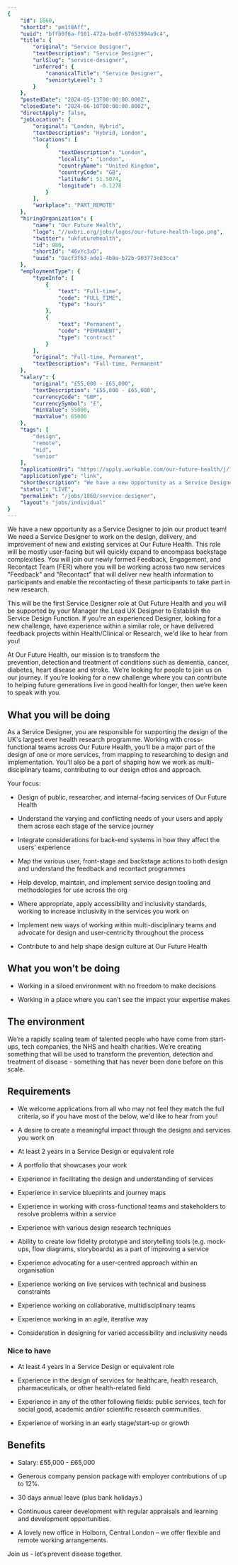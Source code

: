 ```yaml
---
{
	"id": 1860,
	"shortId": "pm1t8Aff",
	"uuid": "bffb0f6a-f101-472a-be8f-67653994a9c4",
	"title": {
		"original": "Service Designer",
		"textDescription": "Service Designer",
		"urlSlug": "service-designer",
		"inferred": {
			"canonicalTitle": "Service Designer",
			"seniortyLevel": 3
		}
	},
	"postedDate": "2024-05-13T00:00:00.000Z",
	"closedDate": "2024-06-10T00:00:00.000Z",
	"directApply": false,
	"jobLocation": {
		"original": "London, Hybrid",
		"textDescription": "Hybrid, London",
		"locations": [
			{
				"textDescription": "London",
				"locality": "London",
				"countryName": "United Kingdom",
				"countryCode": "GB",
				"latitude": 51.5074,
				"longitude": -0.1278
			}
		],
		"workplace": "PART_REMOTE"
	},
	"hiringOrganization": {
		"name": "Our Future Health",
		"logo": "//uxbri.org/jobs/logos/our-future-health-logo.png",
		"twitter": "ukfuturehealth",
		"id": 980,
		"shortId": "46vYc3xD",
		"uuid": "0acf3f63-ade1-4b8a-b72b-903773e03cca"
	},
	"employmentType": {
		"typeInfo": [
			{
				"text": "Full-time",
				"code": "FULL_TIME",
				"type": "hours"
			},
			{
				"text": "Permanent",
				"code": "PERMANENT",
				"type": "contract"
			}
		],
		"original": "Full-time, Permanent",
		"textDescription": "Full-time, Permanent"
	},
	"salary": {
		"original": "£55,000 - £65,000",
		"textDescription": "£55,000 - £65,000",
		"currencyCode": "GBP",
		"currencySymbol": "£",
		"minValue": 55000,
		"maxValue": 65000
	},
	"tags": [
		"design",
		"remote",
		"mid",
		"senior"
	],
	"applicationUri": "https://apply.workable.com/our-future-health/j/7F9D8D2713/apply/",
	"applicationType": "link",
	"shortDescription": "We have a new opportunity as a Service Designer to join our product team! We need a Service Designer to work on the design, delivery, and improvement of new and existing services at Our Future Health",
	"status": "LIVE",
	"permalink": "/jobs/1860/service-designer",
	"layout": "jobs/individual"
}
---
```

<p>We have a new opportunity as a Service Designer to join our product team! We need a Service Designer to work on the design, delivery, and improvement of new and existing services at Our Future Health. This role will be mostly user-facing but will quickly expand to encompass backstage complexities. You will join our newly formed Feedback, Engagement, and Recontact Team (FER) where you will be working across two new services "Feedback" and "Recontact" that will deliver new health information to participants and enable the recontacting of these participants to take part in new research.</p><p>This will be the first Service Designer role at Out Future Health and you will be supported by your Manager the Lead UX Designer to Establish the Service Design Function. If you're an experienced Designer, looking for a new challenge, have experience within a similar role, or have delivered feedback projects within Health/Clinical or Research, we'd like to hear from you!</p><p>At Our Future Health, our mission is to transform the prevention, detection and treatment of conditions such as dementia, cancer, diabetes, heart disease and stroke.  We’re looking for people to join us on our journey. If you’re looking for a new challenge where you can contribute to helping future generations live in good health for longer, then we’re keen to speak with you.</p><h2>What you will be doing</h2><p>As a Service Designer, you are responsible for supporting the design of the UK's largest ever health research programme. Working with cross-functional teams across Our Future Health, you'll be a major part of the design of one or more services, from mapping to researching to design and implementation. You'll also be a part of shaping how we work as multi-disciplinary teams, contributing to our design ethos and approach.</p><p>Your focus:</p><ul><li><p>Design of public, researcher, and internal-facing services of Our Future Health</p></li><li><p>Understand the varying and conflicting needs of your users and apply them across each stage of the service journey</p></li><li><p>Integrate considerations for back-end systems in how they affect the users' experience</p></li><li><p>Map the various user, front-stage and backstage actions to both design and understand the feedback and recontact programmes</p></li><li><p>Help develop, maintain, and implement service design tooling and methodologies for use across the org ·</p></li><li><p>Where appropriate, apply accessibility and inclusivity standards, working to increase inclusivity in the services you work on</p></li><li><p>Implement new ways of working within multi-disciplinary teams and advocate for design and user-centricity throughout the process</p></li><li><p>Contribute to and help shape design culture at Our Future Health</p></li></ul><h2>What you won’t be doing</h2><ul><li><p>Working in a siloed environment with no freedom to make decisions</p></li><li><p>Working in a place where you can’t see the impact your expertise makes</p></li></ul><h2>The environment</h2><p>We’re a rapidly scaling team of talented people who have come from start-ups, tech companies, the NHS and health charities. We’re creating something that will be used to transform the prevention, detection and treatment of disease - something that has never been done before on this scale.</p><h2>Requirements</h2><ul><li><p>We welcome applications from all who may not feel they match the full criteria, so if you have most of the below, we'd like to hear from you!</p></li><li><p>A desire to create a meaningful impact through the designs and services you work on</p></li><li><p>At least 2 years in a Service Design or equivalent role</p></li><li><p>A portfolio that showcases your work</p></li><li><p>Experience in facilitating the design and understanding of services</p></li><li><p>Experience in service blueprints and journey maps</p></li><li><p>Experience in working with cross-functional teams and stakeholders to resolve problems within a service</p></li><li><p>Experience with various design research techniques</p></li><li><p>Ability to create low fidelity prototype and storytelling tools (e.g. mock-ups, flow diagrams, storyboards) as a part of improving a service</p></li><li><p>Experience advocating for a user-centred approach within an organisation</p></li><li><p>Experience working on live services with technical and business constraints</p></li><li><p>Experience working on collaborative, multidisciplinary teams</p></li><li><p>Experience working in an agile, iterative way</p></li><li><p>Consideration in designing for varied accessibility and inclusivity needs</p></li></ul><h3>Nice to have</h3><ul><li><p>At least 4 years in a Service Design or equivalent role</p></li><li><p>Experience in the design of services for healthcare, health research, pharmaceuticals, or other health-related field</p></li><li><p>Experience in any of the other following fields: public services, tech for social good, academic and/or scientific research communities.</p></li><li><p>Experience of working in an early stage/start-up or growth</p></li></ul><h2>Benefits</h2><ul><li><p>Salary: £55,000 - £65,000</p></li><li><p>Generous company pension package with employer contributions of up to 12%.</p></li><li><p>30 days annual leave (plus bank holidays.)</p></li><li><p>Continuous career development with regular appraisals and learning and development opportunities.</p></li><li><p>A lovely new office in Holborn, Central London – we offer flexible and remote working arrangements.</p></li></ul><p>Join us - let’s prevent disease together.</p>
